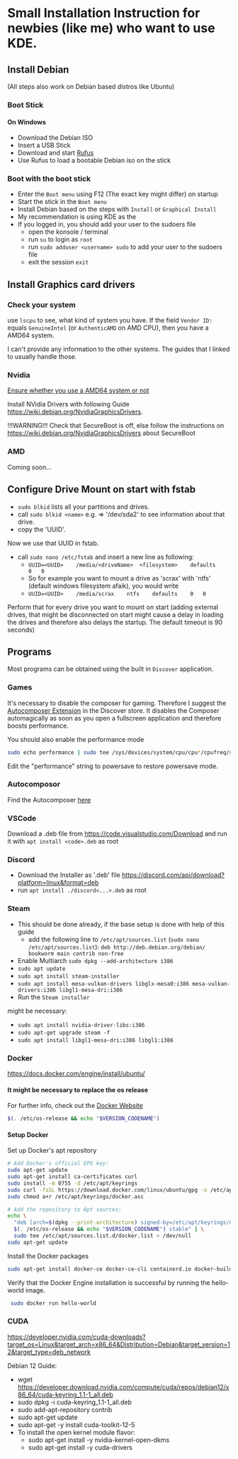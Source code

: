 # Small Installation Instruction for newbies (like me) who want to use KDE.

## Install Debian

(All steps also work on Debian based distros like Ubuntu)

### Boot Stick

#### On Windows

- Download the Debian ISO
- Insert a USB Stick
- Download and start [Rufus](https://rufus.ie/de/)
- Use Rufus to load a bootable Debian iso on the stick

### Boot with the boot stick

- Enter the `Boot menu` using F12 (The exact key might differ) on startup
- Start the stick in the `Boot menu`
- Install Debian based on the steps with `Install` or `Graphical Install`
- My recommendation is using KDE as the
- If you logged in, you should add your user to the sudoers file
  - open the konsole / terminal
  - run `su` to login as `root`
  - run `sudo adduser <username> sudo` to add your user to the sudoers file
  - exit the session `exit`

## Install Graphics card drivers

### Check your system

use `lscpu` to see, what kind of system you have.
If the field `Vendor ID:` equals `GenuineIntel` (or `AuthenticAMD` on AMD CPU), then you have a AMD64 system.

I can't provide any information to the other systems. The guides that I linked to usually handle those.

### Nvidia

[Ensure whether you use a AMD64 system or not](#check-your-system)

Install NVidia Drivers with following Guide https://wiki.debian.org/NvidiaGraphicsDrivers.

!!!WARNING!!!
Check that SecureBoot is off, else follow the instructions on https://wiki.debian.org/NvidiaGraphicsDrivers about SecureBoot

### AMD

Coming soon...

## Configure Drive Mount on start with fstab

- `sudo blkid` lists all your partitions and drives.
- call `sudo blkid <name>` e.g. <name> => '/dev/sda2' to see information about that drive.
- copy the 'UUID'.

Now we use that UUID in fstab.

- call `sudo nano /etc/fstab` and insert a new line as following:
  - `UUID=<UUID>    /media/<driveName>  <filesystem>    defaults    0   0`
  - So for example you want to mount a drive as 'scrax' with 'ntfs' (default windows filesystem afaik), you would write
  - `UUID=<UUID>    /media/scrax    ntfs    defaults    0   0`

Perform that for every drive you want to mount on start (adding external drives, that might be disconnected on start might cause a delay in loading the drives and therefore also delays the startup. The default timeout is 90 seconds)

## Programs

Most programs can be obtained using the built in `Discover` application.

### Games

It's necessary to disable the composer for gaming. Therefore I suggest the [Autocomposer Extension](#autocomposor) in the Discover store. It disables the Composer automagically as soon as you open a fullscreen application and therefore boosts performance.

You should also enable the performance mode

```bash
sudo echo performance | sudo tee /sys/devices/system/cpu/cpu*/cpufreq/scaling_governor
```

Edit the "performance" string to powersave to restore powersave mode.

### Autocomposor

Find the Autocomposer [here](https://store.kde.org/p/1502826)

### VSCode

Download a .deb file from https://code.visualstudio.com/Download and run it with `apt install <code>.deb` as root

### Discord

- Download the Installer as '.deb' file https://discord.com/api/download?platform=linux&format=deb
- run `apt install ./discord<...>.deb` as root

### Steam

- This should be done already, if the base setup is done with help of this guide
  - add the following line to `/etc/apt/sources.list` (`sudo nano /etc/apt/sources.list`): `deb http://deb.debian.org/debian/ bookworm main contrib non-free`
- Enable Multiarch `sudo dpkg --add-architecture i386`
- `sudo apt update`
- `sudo apt install steam-installer`
- `sudo apt install mesa-vulkan-drivers libglx-mesa0:i386 mesa-vulkan-drivers:i386 libgl1-mesa-dri:i386`
- Run the `Steam installer`

might be necessary:

- `sudo apt install nvidia-driver-libs:i386`
- `sudo apt-get upgrade steam -f`
- `sudo apt install libgl1-mesa-dri:i386 libgl1:i386`

### Docker

https://docs.docker.com/engine/install/ubuntu/

#### It might be necessary to replace the os release

For further info, check out the [Docker Website](https://docs.docker.com/engine/install/debian/#installation-methods)

```bash
$(. /etc/os-release && echo "$VERSION_CODENAME")
```

#### Setup Docker

Set up Docker's apt repository

```bash
# Add Docker's official GPG key:
sudo apt-get update
sudo apt-get install ca-certificates curl
sudo install -m 0755 -d /etc/apt/keyrings
sudo curl -fsSL https://download.docker.com/linux/ubuntu/gpg -o /etc/apt/keyrings/docker.asc
sudo chmod a+r /etc/apt/keyrings/docker.asc

# Add the repository to Apt sources:
echo \
  "deb [arch=$(dpkg --print-architecture) signed-by=/etc/apt/keyrings/docker.asc] https://download.docker.com/linux/ubuntu \
  $(. /etc/os-release && echo "$VERSION_CODENAME") stable" | \
  sudo tee /etc/apt/sources.list.d/docker.list > /dev/null
sudo apt-get update
```

Install the Docker packages

```bash
sudo apt-get install docker-ce docker-ce-cli containerd.io docker-buildx-plugin docker-compose-plugin
```

Verify that the Docker Engine installation is successful by running the hello-world image.

```bash
 sudo docker run hello-world
```

### CUDA

https://developer.nvidia.com/cuda-downloads?target_os=Linux&target_arch=x86_64&Distribution=Debian&target_version=12&target_type=deb_network

Debian 12 Guide:

- wget https://developer.download.nvidia.com/compute/cuda/repos/debian12/x86_64/cuda-keyring_1.1-1_all.deb
- sudo dpkg -i cuda-keyring_1.1-1_all.deb
- sudo add-apt-repository contrib
- sudo apt-get update
- sudo apt-get -y install cuda-toolkit-12-5
- To install the open kernel module flavor:
  - sudo apt-get install -y nvidia-kernel-open-dkms
  - sudo apt-get install -y cuda-drivers
